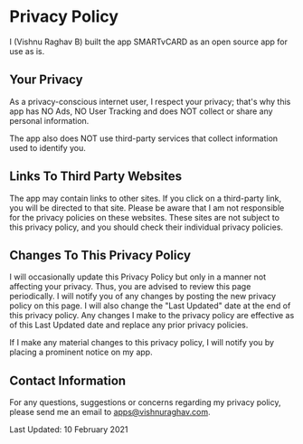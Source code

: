 # Privacy Policy

I (Vishnu Raghav B) built the app SMARTvCARD as an open source app for use as is.

## Your Privacy

As a privacy-conscious internet user, I respect your privacy; that's why this app has NO Ads, NO User Tracking and does NOT collect or share any personal information.

The app also does NOT use third-party services that collect information used to identify you.

## Links To Third Party Websites

The app may contain links to other sites. If you click on a third-party link, you will be directed to that site. Please be aware that I am not responsible for the privacy policies on these websites. These sites are not subject to this privacy policy, and you should check their individual privacy policies.

## Changes To This Privacy Policy

I will occasionally update this Privacy Policy but only in a manner not affecting your privacy. Thus, you are advised to review this page periodically. I will notify you of any changes by posting the new privacy policy on this page. I will also change the "Last Updated" date at the end of this privacy policy. Any changes I make to the privacy policy are effective as of this Last Updated date and replace any prior privacy policies.

If I make any material changes to this privacy policy, I will notify you by placing a prominent notice on my app.

## Contact Information

For any questions, suggestions or concerns regarding my privacy policy, please send me an email to apps@vishnuraghav.com.

Last Updated: 10 February 2021

